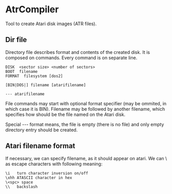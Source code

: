 # AtrCompiler
Tool to create Atari disk images (ATR files).


## Dir file
Directory file describes format and contents of the created disk. It is composed on commands. Every command is on separate line.

```
DISK  <sector size> <number of sectors>
BOOT  filename
FORMAT  filesystem [dos2]

[BIN|DOS|] filename [atarifilename]

--- atarifilename
```

File commands may start with optional format specifier (may be ommited, in which case it is BIN).
Filename may be followed by another filename, which specifies how should be the file named on the Atari disk.

Special --- format means, the file is empty (there is no file) and only empty directory entry should be created.

## Atari filename format

If necessary, we can specify filename, as it should appear on atari. We can \ as escape characters with following meaning:

```
\i   turn character inversion on/off
\xhh ATASCII character in hex
\<spc> space
\\   backslash
```
